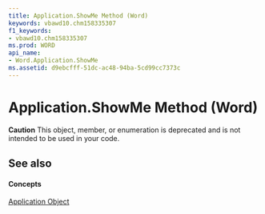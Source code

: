 ```yaml
---
title: Application.ShowMe Method (Word)
keywords: vbawd10.chm158335307
f1_keywords:
- vbawd10.chm158335307
ms.prod: WORD
api_name:
- Word.Application.ShowMe
ms.assetid: d9ebcfff-51dc-ac48-94ba-5cd99cc7373c
---
```



# Application.ShowMe Method (Word)

 **Caution**  This object, member, or enumeration is deprecated and is not intended to be used in your code.


## See also


#### Concepts


[Application Object](application-object-word.md)

